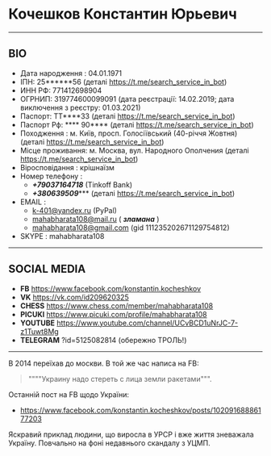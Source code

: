 # Кочешков Константин Юрьевич
***
## BIO
- Дата народження : 04.01.1971
- ІПН: 25******56 (деталі https://t.me/search_service_in_bot)
- ИНН РФ: 771412698904
- ОГРНИП: 319774600099091 (дата реєстрації: 14.02.2019; дата виключення з реєстру: 01.03.2021)
- Паспорт: ТТ****33 (деталі https://t.me/search_service_in_bot)
- Паспорт Рф: **** 90**** (деталі https://t.me/search_service_in_bot)
- Походження      : м. Київ, просп. Голосіївський (40-річчя Жовтня) (деталі https://t.me/search_service_in_bot)
- Місце проживання: м. Москва, вул. Народного Ополчения (деталі https://t.me/search_service_in_bot)
- Віросповідання  : крішнаїзм
- Номер телефону  : 
    + ***+79037164718*** (Tinkoff Bank)
    + ***+380639509****** (деталі https://t.me/search_service_in_bot)
- EMAIL :
    + k-401@yandex.ru (PyPal)
    + mahabharata108@mail.ru ( ***зламана*** )
    + mahabharata108@gmail.com (gid 111235202671129754812)
- SKYPE : mahabharata108

***
## SOCIAL MEDIA

- **FB**          https://www.facebook.com/konstantin.kocheshkov
- **VK**          https://vk.com/id209620325
- **CHESS**       https://www.chess.com/member/mahabharata108
- **PICUKI**      https://www.picuki.com/profile/mahabharata108
- **YOUTUBE**     https://www.youtube.com/channel/UCvBCD1uNrJC-7-z1Tuwt8Mg
- **TELEGRAM**    ?id=5125082814 (обережно ТРОЛЬ!)

***
В 2014 переїхав до москви. В той же час написа на FB:
> """"Украину надо стереть с лица земли ракетами""".

Останній пост на FB щодо України: 
- https://www.facebook.com/konstantin.kocheshkov/posts/10209168886177203

Яскравий приклад людини, що виросла в УРСР і вже життя зневажала Україну. Повчально на фоні недавнього скандалу з УЦМП.
